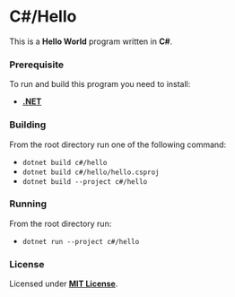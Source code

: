 # C#/Hello

This is a **Hello World** program written in **C#**.

### Prerequisite

To run and build this program you need to install:

* [**.NET**](https://dotnet.microsoft.com/)

### Building

From the root directory run one of the following command:

* ```dotnet build c#/hello```
* ```dotnet build c#/hello/hello.csproj```
* ```dotnet build --project c#/hello```

### Running

From the root directory run:

* ```dotnet run --project c#/hello```

### License

Licensed under [**MIT License**](https://github.com/altersabeh/codes/blob/main/LICENSE).
